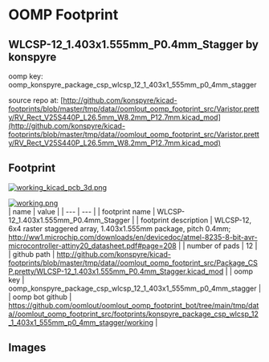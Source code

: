 # OOMP Footprint  
## WLCSP-12_1.403x1.555mm_P0.4mm_Stagger  by konspyre  
  
oomp key: oomp_konspyre_package_csp_wlcsp_12_1_403x1_555mm_p0_4mm_stagger  
  
source repo at: [http://github.com/konspyre/kicad-footprints/blob/master/tmp/data//oomlout_oomp_footprint_src/Varistor.pretty/RV_Rect_V25S440P_L26.5mm_W8.2mm_P12.7mm.kicad_mod](http://github.com/konspyre/kicad-footprints/blob/master/tmp/data//oomlout_oomp_footprint_src/Varistor.pretty/RV_Rect_V25S440P_L26.5mm_W8.2mm_P12.7mm.kicad_mod)  
## Footprint  
  
[![working_kicad_pcb_3d.png](working_kicad_pcb_3d_600.png)](working_kicad_pcb_3d.png)  
  
[![working.png](working_600.png)](working.png)  
| name | value | 
| --- | --- | 
| footprint name | WLCSP-12_1.403x1.555mm_P0.4mm_Stagger | 
| footprint description | WLCSP-12, 6x4 raster staggered array, 1.403x1.555mm package, pitch 0.4mm; http://ww1.microchip.com/downloads/en/devicedoc/atmel-8235-8-bit-avr-microcontroller-attiny20_datasheet.pdf#page=208 | 
| number of pads | 12 | 
| github path | http://github.com/konspyre/kicad-footprints/blob/master/tmp/data//oomlout_oomp_footprint_src/Package_CSP.pretty/WLCSP-12_1.403x1.555mm_P0.4mm_Stagger.kicad_mod | 
| oomp key | oomp_konspyre_package_csp_wlcsp_12_1_403x1_555mm_p0_4mm_stagger | 
| oomp bot github | https://github.com/oomlout/oomlout_oomp_footprint_bot/tree/main/tmp/data//oomlout_oomp_footprint_src/footprints/konspyre_package_csp_wlcsp_12_1_403x1_555mm_p0_4mm_stagger/working | 
## Images  
